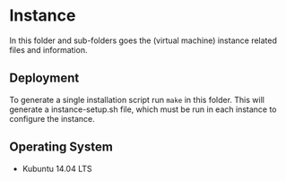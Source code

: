 # Instance

In this folder and sub-folders goes the (virtual machine) instance related files and information.

## Deployment

To generate a single installation script run `make` in this folder.
This will generate a instance-setup.sh file, which must be run in each instance to configure the instance.

## Operating System

- Kubuntu 14.04 LTS
